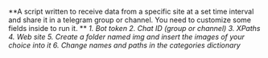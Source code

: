 **A script written to receive data from a specific site at a set time interval and share it in a telegram group or channel.
You need to customize some fields inside to run it. **
_1. Bot token
2. Chat ID (group or channel)
3. XPaths
4. Web site
5. Create a folder named img and insert the images of your choice into it
6. Change names and paths in the categories dictionary_
